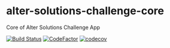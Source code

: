 # alter-solutions-challenge-core
Core of Alter Solutions Challenge App

[![Build Status](https://app.bitrise.io/app/5d742991ff49ae47/status.svg?token=P0wW0w5pvZpvfCsBF47A5g)](https://app.bitrise.io/app/5d742991ff49ae47)
[![CodeFactor](https://www.codefactor.io/repository/github/maclacerda/alter-solutions-challenge-core/badge?s=e636aef10174288a19b2a7065bb8c27d06e46820)](https://www.codefactor.io/repository/github/maclacerda/alter-solutions-challenge-core)
[![codecov](https://codecov.io/gh/maclacerda/alter-solutions-challenge-core/branch/main/graph/badge.svg?token=iAliBNKWIN)](https://codecov.io/gh/maclacerda/alter-solutions-challenge-core)
